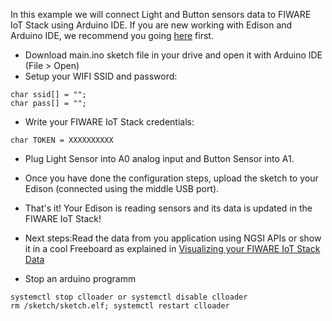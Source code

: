 In this example we will connect Light and Button sensors data to FIWARE IoT Stack using Arduino IDE. If you are new working with Edison and Arduino IDE, we recommend you going [here](https://software.intel.com/get-started-arduino-install) first.
* Download main.ino sketch file in your drive and open it with Arduino IDE (File > Open)
* Setup your WIFI SSID and password:
```
char ssid[] = "";
char pass[] = "";
```
* Write your FIWARE IoT Stack credentials:
```
char TOKEN = XXXXXXXXXX
```
* Plug Light Sensor into A0 analog input and Button Sensor into A1. 
* Once you have done the configuration steps, upload the sketch to your Edison (connected using the middle USB port). 
* That's it! Your Edison is reading sensors and its data is updated in the FIWARE IoT Stack!
* Next steps:Read the data from you application using NGSI APIs or show it in a cool Freeboard as explained in [Visualizing your FIWARE IoT Stack Data](http://emtech-hackathon.readthedocs.org/en/latest/quickguide/index.html#step-4-show-in-a-dashboard)

* Stop an arduino programm
```
systemctl stop clloader or systemctl disable clloader
rm /sketch/sketch.elf; systemctl restart clloader
```
